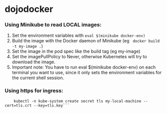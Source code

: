 # dojodocker


### Using Minikube to read LOCAL images:
1. Set the environment variables with ```eval $(minikube docker-env)```
2. Build the image with the Docker daemon of Minikube (eg ``` docker build -t my-image .```)
3. Set the image in the pod spec like the build tag (eg my-image)
4. Set the imagePullPolicy to Never, otherwise Kubernetes will try to download the image.
5. Important note: You have to run eval $(minikube docker-env) on each terminal you want to use, since it only sets the environment variables for the current shell session.


### Using https for ingress:
```openssl req -x509 -newkey rsa:4096 -sha256 -nodes -keyout tls.key -out tls.crt -subj "/CN=my.local.machine" -days 365
	kubectl -n kube-system create secret tls my-local-machine --cert=tls.crt --key=tls.key```

